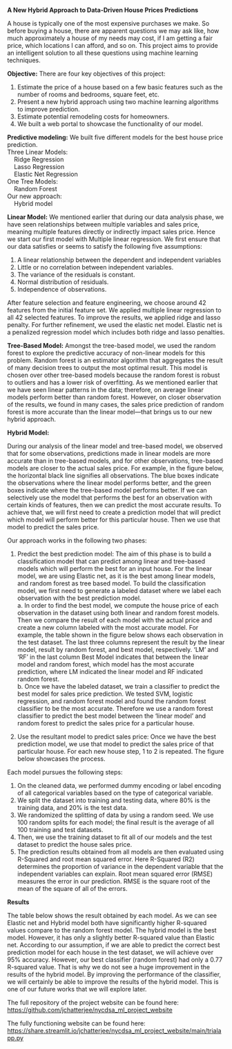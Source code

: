 **A New Hybrid Approach to Data-Driven House Prices Predictions**

A house is typically one of the most expensive purchases we make. So before buying a house, there are apparent questions we may ask like, how much approximately a house of my needs may cost, if I am getting a fair price, which locations I can afford, and so on. This project aims to provide an intelligent solution to all these questions using machine learning techniques. 

**Objective:**
There are four key objectives of this project:<br>
1. Estimate the price of a house based on a few basic features such as the number of rooms and bedrooms, square feet, etc.
2. Present a new hybrid approach using two machine learning algorithms to improve prediction.
3. Estimate potential remodeling costs for homeowners.
4. We built a web portal to showcase the functionality of our model.

**Predictive modeling:**
We built five different models for the best house price prediction.<br>
Three Linear Models:<br>
&nbsp; &nbsp; Ridge Regression<br>
&nbsp; &nbsp; Lasso Regression<br>
&nbsp; &nbsp; Elastic Net Regression<br>
One Tree Models:<br>
&nbsp; &nbsp; Random Forest<br>
Our new approach:<br>
&nbsp; &nbsp; Hybrid model<br>
 
**Linear Model:**
 We mentioned earlier that during our data analysis phase, we have seen relationships between multiple variables and sales price, meaning multiple features directly or indirectly impact sales price. Hence we start our first model with Multiple linear regression. We first ensure that our data satisfies or seems to satisfy the following five assumptions:
 1. A linear relationship between the dependent and independent variables
 2. Little or no correlation between independent variables.
 3. The variance of the residuals is constant.
 4. Normal distribution of residuals.
 5. Independence of observations.
 
After feature selection and feature engineering, we choose around 42 features from the initial feature set. We applied multiple linear regression to all 42 selected features. To improve the results, we applied ridge and lasso penalty. For further refinement, we used the elastic net model. Elastic net is a penalized regression model which includes both ridge and lasso penalties.
 

 
**Tree-Based Model:**
Amongst the tree-based model, we used the random forest to explore the predictive accuracy of non-linear models for this problem. Random forest is an estimator algorithm that aggregates the result of many decision trees to output the most optimal result. This model is chosen over other tree-based models because the random forest is robust to outliers and has a lower risk of overfitting. As we mentioned earlier that we have seen linear patterns in the data; therefore, on average linear models perform better than random forest. However, on closer observation of the results, we found in many cases, the sales price prediction of random forest is more accurate than the linear model—that brings us to our new hybrid approach.
 
 

 
**Hybrid Model:**

During our analysis of the linear model and tree-based model, we observed that for some observations, predictions made in linear models are more accurate than in tree-based models, and for other observations, tree-based models are closer to the actual sales price. For example, in the figure below, the horizontal black line signifies all observations. The blue boxes indicate the observations where the linear model performs better, and the green boxes indicate where the tree-based model performs better.  If we can selectively use the model that performs the best for an observation with certain kinds of features, then we can predict the most accurate results. 
To achieve that, we will first need to create a prediction model that will predict which model will perform better for this particular house. Then we use that model to predict the sales price.








Our approach works in the following two phases:

 1. Predict the best prediction model: The aim of this phase is to build a classification model that can predict among linear and tree-based models which will perform the best for an input house. For the linear model, we are using Elastic net, as it is the best among linear models, and random forest as tree based model. To build the classification model, we first need to generate a labeled dataset where we label each observation with the best prediction model. <br>
  a. In order to find the best model, we compute the house price of each observation in the dataset using both linear and random forest models. Then we compare the result of each model with the actual price and create a new column labeled with the most accurate model. For example, the table shown in the figure below shows each observation in the test dataset. The last three columns represent the result by the linear model, result by random forest, and best model, respectively. ‘LM’ and ‘RF’ in the last column Best Model indicates that between the linear model and random forest, which model has the most accurate prediction, where LM indicated the linear model and RF indicated random forest.<br>
  b. Once we have the labeled dataset, we train a classifier to predict the best model for sales price prediction. We tested SVM, logistic regression, and random forest model and found the random forest classifier to be the most accurate. Therefore we use a random forest classifier to predict the best model between the ‘linear model’ and random forest to predict the sales price for a particular house.

		
 
 2. Use the resultant model to predict sales price: Once we have the best prediction model, we use that model to predict the sales price of that particular house. For each new house step, 1 to 2 is repeated. The figure below showcases the process.


Each model pursues the following steps:
1. On the cleaned data, we performed dummy encoding or label encoding of all categorical variables based on the type of categorical variable.
2. We split the dataset into training and testing data, where 80% is the training data, and 20% is the test data. 
3. We randomized the splitting of data by using a random seed. We use 100 random splits for each model; the final result is the average of all 100 training and test datasets.
4. Then, we use the training dataset to fit all of our models and the test dataset to predict the house sales price.
5. The prediction results obtained from all models are then evaluated using R-Squared and root mean squared error. Here R-Squared (R2) determines the proportion of variance in the dependent variable that the independent variables can explain. Root mean squared error (RMSE) measures the error in our prediction. RMSE is the square root of the mean of the square of all of the errors. 


**Results**

The table below shows the result obtained by each model. As we can see Elastic net and Hybrid model both have significantly higher R-squared values compare to the random forest model. The hybrid model is the best model. However, it has only a slightly better R-squared value than Elastic net. 
	According to our assumption, if we are able to predict the correct best prediction model for each house in the test dataset, we will achieve over 95% accuracy. However, our best classifier (random forest) had only a 0.77 R-squared value. That is why we do not see a huge improvement in the results of the hybrid model. By improving the performance of the classifier, we will certainly be able to improve the results of the hybrid model. This is one of our future works that we will explore later.




The full repository of the project website can be found here:
https://github.com/jchatterjee/nycdsa_ml_project_website

The fully functioning website can be found here:
https://share.streamlit.io/jchatterjee/nycdsa_ml_project_website/main/trialapp.py
